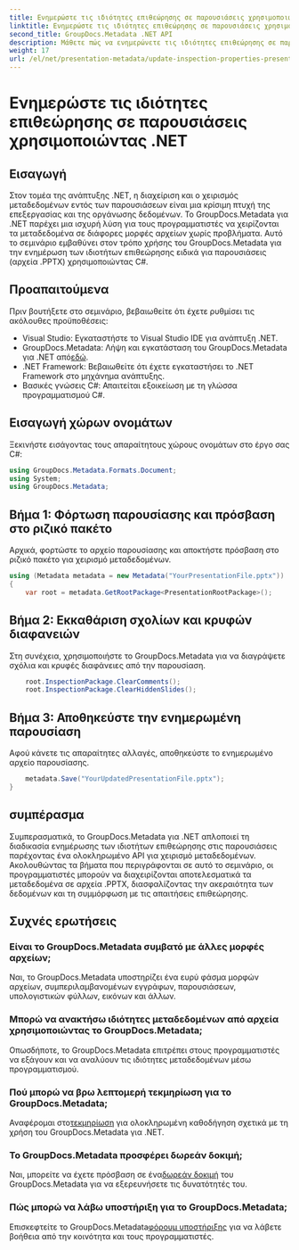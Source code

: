 ```yaml
---
title: Ενημερώστε τις ιδιότητες επιθεώρησης σε παρουσιάσεις χρησιμοποιώντας .NET
linktitle: Ενημερώστε τις ιδιότητες επιθεώρησης σε παρουσιάσεις χρησιμοποιώντας .NET
second_title: GroupDocs.Metadata .NET API
description: Μάθετε πώς να ενημερώνετε τις ιδιότητες επιθεώρησης σε παρουσιάσεις χρησιμοποιώντας .NET με GroupDocs.Metadata. Εύκολος, αποτελεσματικός χειρισμός μεταδεδομένων για αρχεία .PPTX.
weight: 17
url: /el/net/presentation-metadata/update-inspection-properties-presentations/
---
```


# Ενημερώστε τις ιδιότητες επιθεώρησης σε παρουσιάσεις χρησιμοποιώντας .NET

## Εισαγωγή
Στον τομέα της ανάπτυξης .NET, η διαχείριση και ο χειρισμός μεταδεδομένων εντός των παρουσιάσεων είναι μια κρίσιμη πτυχή της επεξεργασίας και της οργάνωσης δεδομένων. Το GroupDocs.Metadata για .NET παρέχει μια ισχυρή λύση για τους προγραμματιστές να χειρίζονται τα μεταδεδομένα σε διάφορες μορφές αρχείων χωρίς προβλήματα. Αυτό το σεμινάριο εμβαθύνει στον τρόπο χρήσης του GroupDocs.Metadata για την ενημέρωση των ιδιοτήτων επιθεώρησης ειδικά για παρουσιάσεις (αρχεία .PPTX) χρησιμοποιώντας C#.
## Προαπαιτούμενα
Πριν βουτήξετε στο σεμινάριο, βεβαιωθείτε ότι έχετε ρυθμίσει τις ακόλουθες προϋποθέσεις:
- Visual Studio: Εγκαταστήστε το Visual Studio IDE για ανάπτυξη .NET.
-  GroupDocs.Metadata: Λήψη και εγκατάσταση του GroupDocs.Metadata για .NET από[εδώ](https://releases.groupdocs.com/metadata/net/).
- .NET Framework: Βεβαιωθείτε ότι έχετε εγκαταστήσει το .NET Framework στο μηχάνημα ανάπτυξης.
- Βασικές γνώσεις C#: Απαιτείται εξοικείωση με τη γλώσσα προγραμματισμού C#.

## Εισαγωγή χώρων ονομάτων
Ξεκινήστε εισάγοντας τους απαραίτητους χώρους ονομάτων στο έργο σας C#:
```csharp
using GroupDocs.Metadata.Formats.Document;
using System;
using GroupDocs.Metadata;
```
## Βήμα 1: Φόρτωση παρουσίασης και πρόσβαση στο ριζικό πακέτο
Αρχικά, φορτώστε το αρχείο παρουσίασης και αποκτήστε πρόσβαση στο ριζικό πακέτο για χειρισμό μεταδεδομένων.

```csharp
using (Metadata metadata = new Metadata("YourPresentationFile.pptx"))
{
    var root = metadata.GetRootPackage<PresentationRootPackage>();
```
## Βήμα 2: Εκκαθάριση σχολίων και κρυφών διαφανειών
Στη συνέχεια, χρησιμοποιήστε το GroupDocs.Metadata για να διαγράψετε σχόλια και κρυφές διαφάνειες από την παρουσίαση.

```csharp
    root.InspectionPackage.ClearComments();
    root.InspectionPackage.ClearHiddenSlides();
```
## Βήμα 3: Αποθηκεύστε την ενημερωμένη παρουσίαση
Αφού κάνετε τις απαραίτητες αλλαγές, αποθηκεύστε το ενημερωμένο αρχείο παρουσίασης.

```csharp
    metadata.Save("YourUpdatedPresentationFile.pptx");
}
```

## συμπέρασμα
Συμπερασματικά, το GroupDocs.Metadata για .NET απλοποιεί τη διαδικασία ενημέρωσης των ιδιοτήτων επιθεώρησης στις παρουσιάσεις παρέχοντας ένα ολοκληρωμένο API για χειρισμό μεταδεδομένων. Ακολουθώντας τα βήματα που περιγράφονται σε αυτό το σεμινάριο, οι προγραμματιστές μπορούν να διαχειρίζονται αποτελεσματικά τα μεταδεδομένα σε αρχεία .PPTX, διασφαλίζοντας την ακεραιότητα των δεδομένων και τη συμμόρφωση με τις απαιτήσεις επιθεώρησης.

## Συχνές ερωτήσεις
### Είναι το GroupDocs.Metadata συμβατό με άλλες μορφές αρχείων;
Ναι, το GroupDocs.Metadata υποστηρίζει ένα ευρύ φάσμα μορφών αρχείων, συμπεριλαμβανομένων εγγράφων, παρουσιάσεων, υπολογιστικών φύλλων, εικόνων και άλλων.
### Μπορώ να ανακτήσω ιδιότητες μεταδεδομένων από αρχεία χρησιμοποιώντας το GroupDocs.Metadata;
Οπωσδήποτε, το GroupDocs.Metadata επιτρέπει στους προγραμματιστές να εξάγουν και να αναλύουν τις ιδιότητες μεταδεδομένων μέσω προγραμματισμού.
### Πού μπορώ να βρω λεπτομερή τεκμηρίωση για το GroupDocs.Metadata;
 Αναφέρομαι στο[τεκμηρίωση](https://tutorials.groupdocs.com/metadata/net/) για ολοκληρωμένη καθοδήγηση σχετικά με τη χρήση του GroupDocs.Metadata για .NET.
### Το GroupDocs.Metadata προσφέρει δωρεάν δοκιμή;
 Ναι, μπορείτε να έχετε πρόσβαση σε ένα[δωρεάν δοκιμή](https://releases.groupdocs.com/) του GroupDocs.Metadata για να εξερευνήσετε τις δυνατότητές του.
### Πώς μπορώ να λάβω υποστήριξη για το GroupDocs.Metadata;
 Επισκεφτείτε το GroupDocs.Metadata[φόρουμ υποστήριξης](https://forum.groupdocs.com/c/metadata/14) για να λάβετε βοήθεια από την κοινότητα και τους προγραμματιστές.